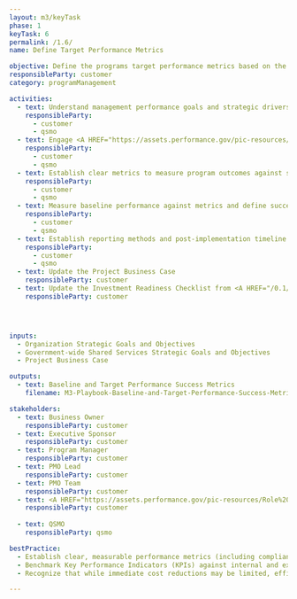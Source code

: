 ```yaml
---
layout: m3/keyTask
phase: 1
keyTask: 6
permalink: /1.6/
name: Define Target Performance Metrics

objective: Define the programs target performance metrics based on the strategic objectives of the agency and organization.
responsibleParty: customer
category: programManagement

activities:
  - text: Understand management performance goals and strategic drivers based on program objectives
    responsibleParty:
      - customer
      - qsmo
  - text: Engage <A HREF="https://assets.performance.gov/pic-resources/Role%20of%20the%20PIO.pdf">Agency Performance Improvement Officer</A> <A HREF="https://www.performance.gov/pic/members/">(Roster)</A> to appropriately align program performance with government-wide performance directives
    responsibleParty:
      - customer
      - qsmo
  - text: Establish clear metrics to measure program outcomes against strategic management goals
    responsibleParty:
      - customer
      - qsmo
  - text: Measure baseline performance against metrics and define success targets for post-program completion
    responsibleParty:
      - customer
      - qsmo
  - text: Establish reporting methods and post-implementation timeline aligned with <a href="/assets/files/QSMO-Performance-Management-Guidebook.pdf">Performance Management Guidebook</a> 
    responsibleParty:
      - customer
      - qsmo
  - text: Update the Project Business Case
    responsibleParty: customer
  - text: Update the Investment Readiness Checklist from <A HREF="/0.1/">Phase 0.1</A>
    responsibleParty: customer




inputs:
  - Organization Strategic Goals and Objectives
  - Government-wide Shared Services Strategic Goals and Objectives 
  - Project Business Case

outputs:
  - text: Baseline and Target Performance Success Metrics
    filename: M3-Playbook-Baseline-and-Target-Performance-Success-Metrics.pptx

stakeholders:
  - text: Business Owner
    responsibleParty: customer
  - text: Executive Sponsor
    responsibleParty: customer
  - text: Program Manager
    responsibleParty: customer
  - text: PMO Lead
    responsibleParty: customer
  - text: PMO Team
    responsibleParty: customer
  - text: <A HREF="https://assets.performance.gov/pic-resources/Role%20of%20the%20PIO.pdf">Performance Improvement Officer</A>
    responsibleParty: customer
    
  - text: QSMO
    responsibleParty: qsmo

bestPractice:
  - Establish clear, measurable performance metrics (including compliance, process efficiency, and workload indicators) early in the program to track and communicate intended and achieved benefits
  - Benchmark Key Performance Indicators (KPIs) against internal and external standards, leveraging existing data sources such as Federal Benchmarking reports and Shared Services Customer Satisfaction Surveys. For assistance, contact <a href="mailto:ussm.m3@gsa.gov">ussm.m3@gsa.gov</a>
  - Recognize that while immediate cost reductions may be limited, efficiency gains typically materialize quickly. Substantial long-term savings are often realized through strategic IT investments

---
```

